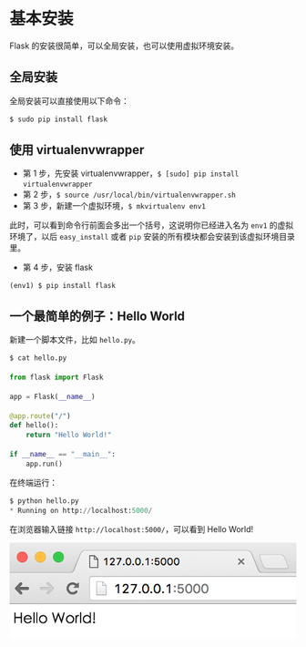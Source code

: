 # 基本安装

Flask 的安装很简单，可以全局安装，也可以使用虚拟环境安装。

## 全局安装

全局安装可以直接使用以下命令：

```python
$ sudo pip install flask
```


## 使用 virtualenvwrapper

- 第 1 步，先安装 virtualenvwrapper，`$ [sudo] pip install virtualenvwrapper`
- 第 2 步，`$ source /usr/local/bin/virtualenvwrapper.sh`
- 第 3 步，新建一个虚拟环境，`$ mkvirtualenv env1`

此时，可以看到命令行前面会多出一个括号，这说明你已经进入名为 `env1` 的虚拟环境了，以后 `easy_install` 或者 `pip` 安装的所有模块都会安装到该虚拟环境目录里。

- 第 4 步，安装 flask

```
(env1) $ pip install flask
```


## 一个最简单的例子：Hello World

新建一个脚本文件，比如 `hello.py`。

```python
$ cat hello.py

from flask import Flask

app = Flask(__name__)

@app.route("/")
def hello():
	return "Hello World!"

if __name__ == "__main__":
	app.run()
```

在终端运行：

```python
$ python hello.py
* Running on http://localhost:5000/
```

在浏览器输入链接 `http://localhost:5000/`，可以看到 Hello World! 

![helloworld](../_images/helloworld.png)

